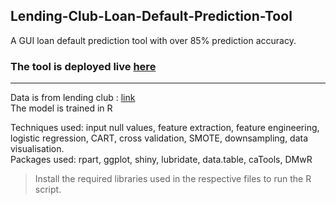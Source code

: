 ## Lending-Club-Loan-Default-Prediction-Tool
A GUI loan default prediction tool with over 85% prediction accuracy. 
### The tool is deployed live [here](https://loan-default-predict.herokuapp.com/)

---
Data is from lending club : [link](https://www.kaggle.com/wordsforthewise/lending-club)  
The model is trained in R

Techniques used: input null values, feature extraction, feature engineering, logistic regression, CART, cross validation, SMOTE, downsampling, data visualisation.  
Packages used: rpart, ggplot, shiny, lubridate, data.table, caTools, DMwR  
>Install the required libraries used in the respective files to run the R script.
